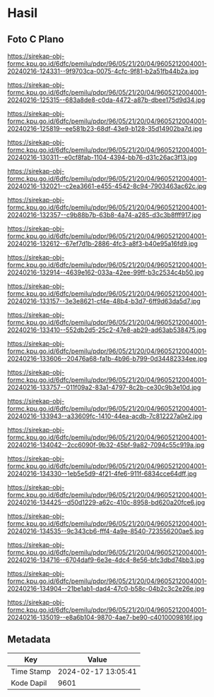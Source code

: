 # Hasil

## Foto C Plano

https://sirekap-obj-formc.kpu.go.id/6dfc/pemilu/pdpr/96/05/21/20/04/9605212004001-20240216-124331--9f9703ca-0075-4cfc-9f81-b2a51fb44b2a.jpg

https://sirekap-obj-formc.kpu.go.id/6dfc/pemilu/pdpr/96/05/21/20/04/9605212004001-20240216-125315--683a8de8-c0da-4472-a87b-dbee175d9d34.jpg

https://sirekap-obj-formc.kpu.go.id/6dfc/pemilu/pdpr/96/05/21/20/04/9605212004001-20240216-125819--ee581b23-68df-43e9-b128-35d14902ba7d.jpg

https://sirekap-obj-formc.kpu.go.id/6dfc/pemilu/pdpr/96/05/21/20/04/9605212004001-20240216-130311--e0cf8fab-1104-4394-bb76-d31c26ac3f13.jpg

https://sirekap-obj-formc.kpu.go.id/6dfc/pemilu/pdpr/96/05/21/20/04/9605212004001-20240216-132021--c2ea3661-e455-4542-8c94-7903463ac62c.jpg

https://sirekap-obj-formc.kpu.go.id/6dfc/pemilu/pdpr/96/05/21/20/04/9605212004001-20240216-132357--c9b88b7b-63b8-4a74-a285-d3c3b8fff917.jpg

https://sirekap-obj-formc.kpu.go.id/6dfc/pemilu/pdpr/96/05/21/20/04/9605212004001-20240216-132612--67ef7d1b-2886-4fc3-a8f3-b40e95a16fd9.jpg

https://sirekap-obj-formc.kpu.go.id/6dfc/pemilu/pdpr/96/05/21/20/04/9605212004001-20240216-132914--4639e162-033a-42ee-99ff-b3c2534c4b50.jpg

https://sirekap-obj-formc.kpu.go.id/6dfc/pemilu/pdpr/96/05/21/20/04/9605212004001-20240216-133157--3e3e8621-cf4e-48b4-b3d7-6ff9d63da5d7.jpg

https://sirekap-obj-formc.kpu.go.id/6dfc/pemilu/pdpr/96/05/21/20/04/9605212004001-20240216-133410--552db2d5-25c2-47e8-ab29-ad63ab538475.jpg

https://sirekap-obj-formc.kpu.go.id/6dfc/pemilu/pdpr/96/05/21/20/04/9605212004001-20240216-133606--20476a68-fa1b-4b96-b799-0d34482334ee.jpg

https://sirekap-obj-formc.kpu.go.id/6dfc/pemilu/pdpr/96/05/21/20/04/9605212004001-20240216-133757--011f09a2-83a1-4797-8c2b-ce30c9b3e10d.jpg

https://sirekap-obj-formc.kpu.go.id/6dfc/pemilu/pdpr/96/05/21/20/04/9605212004001-20240216-133943--a33609fc-1410-44ea-acdb-7c812227a0e2.jpg

https://sirekap-obj-formc.kpu.go.id/6dfc/pemilu/pdpr/96/05/21/20/04/9605212004001-20240216-134042--2cc6090f-9b32-45bf-9a82-7094c55c919a.jpg

https://sirekap-obj-formc.kpu.go.id/6dfc/pemilu/pdpr/96/05/21/20/04/9605212004001-20240216-134330--1eb5e5d9-4f21-4fe6-911f-6834cce64dff.jpg

https://sirekap-obj-formc.kpu.go.id/6dfc/pemilu/pdpr/96/05/21/20/04/9605212004001-20240216-134425--d50d1229-a62c-410c-8958-bd620a20fce6.jpg

https://sirekap-obj-formc.kpu.go.id/6dfc/pemilu/pdpr/96/05/21/20/04/9605212004001-20240216-134535--9c343cb6-fff4-4a9e-8540-723556200ae5.jpg

https://sirekap-obj-formc.kpu.go.id/6dfc/pemilu/pdpr/96/05/21/20/04/9605212004001-20240216-134716--6704daf9-6e3e-4dc4-8e56-bfc3dbd74bb3.jpg

https://sirekap-obj-formc.kpu.go.id/6dfc/pemilu/pdpr/96/05/21/20/04/9605212004001-20240216-134904--21be1ab1-dad4-47c0-b58c-04b2c3c2e26e.jpg

https://sirekap-obj-formc.kpu.go.id/6dfc/pemilu/pdpr/96/05/21/20/04/9605212004001-20240216-135019--e8a6b104-9870-4ae7-be90-c4010009816f.jpg


## Metadata

| Key        | Value               |
| ---------- | ------------------- |
| Time Stamp | 2024-02-17 13:05:41 |
| Kode Dapil | 9601                |



